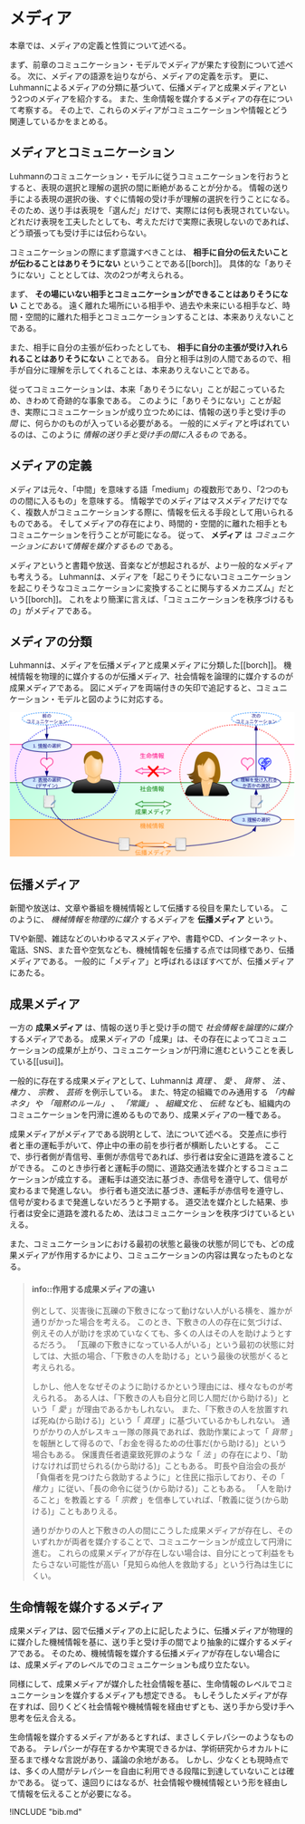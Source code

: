 # メディア

本章では、メディアの定義と性質について述べる。

まず、前章のコミュニケーション・モデルでメディアが果たす役割について述べる。
次に、メディアの語源を辿りながら、メディアの定義を示す。
更に、Luhmannによるメディアの分類に基づいて、伝播メディアと成果メディアという2つのメディアを紹介する。
また、生命情報を媒介するメディアの存在について考察する。
その上で、これらのメディアがコミュニケーションや情報とどう関連しているかをまとめる。

## メディアとコミュニケーション

Luhmannのコミュニケーション・モデルに従うコミュニケーションを行おうとすると、表現の選択と理解の選択の間に断絶があることが分かる。
情報の送り手による表現の選択の後、すぐに情報の受け手が理解の選択を行うことになる。
そのため、送り手は表現を「選んだ」だけで、実際には何も表現されていない。
どれだけ表現を工夫したとしても、考えただけで実際に表現しないのであれば、どう頑張っても受け手には伝わらない。

コミュニケーションの際にまず意識すべきことは、 **相手に自分の伝えたいことが伝わることはありそうにない** ということである\[[borch]\]。
具体的な「ありそうにない」こととしては、次の2つが考えられる。

まず、 **その場にいない相手とコミュニケーションができることはありそうにない** ことである。
遠く離れた場所にいる相手や、過去や未来にいる相手など、時間・空間的に離れた相手とコミュニケーションすることは、本来ありえないことである。

また、相手に自分の主張が伝わったとしても、 **相手に自分の主張が受け入れられることはありそうにない** ことである。
自分と相手は別の人間であるので、相手が自分に理解を示してくれることは、本来ありえないことである。

従ってコミュニケーションは、本来「ありそうにない」ことが起こっているため、きわめて奇跡的な事象である。
このように「ありそうにない」ことが起き、実際にコミュニケーションが成り立つためには、情報の送り手と受け手の *間* に、何らかのものが入っている必要がある。
一般的にメディアと呼ばれているのは、このように *情報の送り手と受け手の間に入るもの* である。

## メディアの定義

メディアは元々、「中間」を意味する語「medium」の複数形であり、「2つのものの間に入るもの」を意味する。
情報学でのメディアはマスメディアだけでなく、複数人がコミュニケーションする際に、情報を伝える手段として用いられるものである。
そしてメディアの存在により、時間的・空間的に離れた相手ともコミュニケーションを行うことが可能になる。
従って、 **メディア** は *コミュニケーションにおいて情報を媒介するもの* である。

メディアというと書籍や放送、音楽などが想起されるが、より一般的なメディアも考えうる。
Luhmannは、メディアを「起こりそうにないコミュニケーションを起こりそうなコミュニケーションに変換することに関与するメカニズム」だという\[[borch]\]。
これをより簡潔に言えば、「コミュニケーションを秩序づけるもの」がメディアである。

## メディアの分類

Luhmannは、メディアを伝播メディアと成果メディアに分類した\[[borch]\]。
機械情報を物理的に媒介するのが伝播メディア、社会情報を論理的に媒介するのが成果メディアである。
図にメディアを両端付きの矢印で追記すると、コミュニケーション・モデルと図のように対応する。

![fig:model-media. Luhmannのコミュニケーション・モデルとメディアの対応](model-media.svg)

## 伝播メディア

新聞や放送は、文章や番組を機械情報として伝播する役目を果たしている。
このように、 *機械情報を物理的に媒介* するメディアを **伝播メディア** という。

TVや新聞、雑誌などのいわゆるマスメディアや、書籍やCD、インターネット、電話、SNS、また音や空気なども、機械情報を伝播する点では同様であり、伝播メディアである。
一般的に「メディア」と呼ばれるほぼすべてが、伝播メディアにあたる。

## 成果メディア

一方の **成果メディア** は、情報の送り手と受け手の間で *社会情報を論理的に媒介* するメディアである。
成果メディアの「成果」は、その存在によってコミュニケーションの成果が上がり、コミュニケーションが円滑に進むということを表している\[[usui]\]。

一般的に存在する成果メディアとして、Luhmannは *真理* 、 *愛* 、 *貨幣* 、 *法* 、 *権力* 、 *宗教* 、 *芸術* を例示している。
また、特定の組織でのみ通用する *「内輪ネタ」* や *「暗黙のルール」* 、 *「常識」* 、 *組織文化* 、 *伝統* なども、組織内のコミュニケーションを円滑に進めるものであり、成果メディアの一種である。

成果メディアがメディアである説明として、法について述べる。
交差点に歩行者と車の運転手がいて、停止中の車の前を歩行者が横断したいとする。
ここで、歩行者側が青信号、車側が赤信号であれば、歩行者は安全に道路を渡ることができる。
このとき歩行者と運転手の間に、道路交通法を媒介とするコミュニケーションが成立する。
運転手は道交法に基づき、赤信号を遵守して、信号が変わるまで発進しない。
歩行者も道交法に基づき、運転手が赤信号を遵守し、信号が変わるまで発進しないだろうと予期する。
道交法を媒介とした結果、歩行者は安全に道路を渡れるため、法はコミュニケーションを秩序づけているといえる。

また、コミュニケーションにおける最初の状態と最後の状態が同じでも、どの成果メディアが作用するかにより、コミュニケーションの内容は異なったものとなる。

> #### info::作用する成果メディアの違い
>
> 例として、災害後に瓦礫の下敷きになって動けない人がいる横を、誰かが通りがかった場合を考える。
このとき、下敷きの人の存在に気づけば、例えその人が助けを求めていなくても、多くの人はその人を助けようとするだろう。
「瓦礫の下敷きになっている人がいる」という最初の状態に対しては、大抵の場合、「下敷きの人を助ける」という最後の状態がくると考えられる。
>
> しかし、他人をなぜそのように助けるかという理由には、様々なものが考えられる。
ある人は、「下敷きの人も自分と同じ人間だ(から助ける)」という「 *愛* 」が理由であるかもしれない。
また、「下敷きの人を放置すれば死ぬ(から助ける)」という「 *真理* 」に基づいているかもしれない。
通りがかりの人がレスキュー隊の隊員であれば、救助作業によって「 *貨幣* 」を報酬として得るので、「お金を得るための仕事だ(から助ける)」という場合もある。
保護責任者遺棄致死罪のような「 *法* 」の存在により、「助けなければ罰せられる(から助ける)」こともある。
町長や自治会の長が「負傷者を見つけたら救助するように」と住民に指示しており、その「 *権力* 」に従い、「長の命令に従う(から助ける)」こともある。
「人を助けること」を教義とする「 *宗教* 」を信奉していれば、「教義に従う(から助ける)」こともありえる。
>
> 通りがかりの人と下敷きの人の間にこうした成果メディアが存在し、そのいずれかが両者を媒介することで、コミュニケーションが成立して円滑に進む。
これらの成果メディアが存在しない場合は、自分にとって利益をもたらさない可能性が高い「見知らぬ他人を救助する」という行為は生じにくい。

## 生命情報を媒介するメディア

成果メディアは、図で伝播メディアの上に記したように、伝播メディアが物理的に媒介した機械情報を基に、送り手と受け手の間でより抽象的に媒介するメディアである。
そのため、機械情報を媒介する伝播メディアが存在しない場合には、成果メディアのレベルでのコミュニケーションも成り立たない。

同様にして、成果メディアが媒介した社会情報を基に、生命情報のレベルでコミュニケーションを媒介するメディアも想定できる。
もしそうしたメディアが存在すれば、回りくどく社会情報や機械情報を経由せずとも、送り手から受け手へ思考を伝え合える。

生命情報を媒介するメディアがあるとすれば、まさしくテレパシーのようなものである。
テレパシーが存在するかや実現できるかは、学術研究からオカルトに至るまで様々な言説があり、議論の余地がある。
しかし、少なくとも現時点では、多くの人間がテレパシーを自由に利用できる段階に到達していないことは確かである。
従って、遠回りにはなるが、社会情報や機械情報という形を経由して情報を伝えることが必要になる。

!INCLUDE "bib.md"
